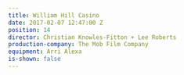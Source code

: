 ```yaml
---
title: William Hill Casino
date: 2017-02-07 12:47:00 Z
position: 14
director: Christian Knowles-Fitton + Lee Roberts
production-company: The Mob Film Company
equipment: Arri Alexa
is-shown: false
---
```



